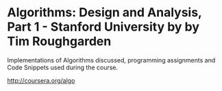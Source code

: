 # Algorithms: Design and Analysis, Part 1 - Stanford University by by Tim Roughgarden

Implementations of Algorithms discussed, programming assignments and Code Snippets used during the course.

http://coursera.org/algo
